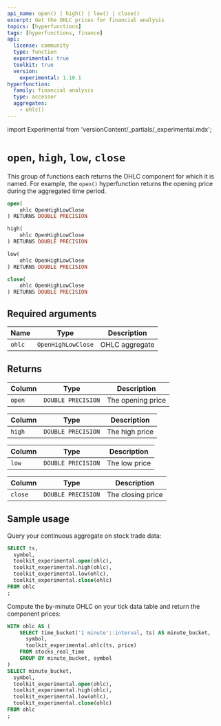 ```yaml
---
api_name: open() | high() | low() | close()
excerpt: Get the OHLC prices for financial analysis
topics: [hyperfunctions]
tags: [hyperfunctions, finance]
api:
  license: community
  type: function
  experimental: true
  toolkit: true
  version:
    experimental: 1.10.1
hyperfunction:
  family: financial analysis
  type: accessor
  aggregates:
    - ohlc()
---
```


import Experimental from 'versionContent/_partials/_experimental.mdx';

# `open`, `high`, `low`, `close` <tag type="toolkit" content="Toolkit" /><tag type="experimental-toolkit" content="Experimental" />

This group of functions each returns the OHLC component for which it is named.
For example, the `open()` hyperfunction returns the opening price during the
aggregated time period.

```sql
open(
    ohlc OpenHighLowClose
) RETURNS DOUBLE PRECISION
```

```sql
high(
    ohlc OpenHighLowClose
) RETURNS DOUBLE PRECISION
```

```sql
low(
    ohlc OpenHighLowClose
) RETURNS DOUBLE PRECISION
```

```sql
close(
    ohlc OpenHighLowClose
) RETURNS DOUBLE PRECISION
```

<Experimental />

## Required arguments

|Name|Type|Description|
|-|-|-|
|`ohlc`|`OpenHighLowClose`|OHLC aggregate|

## Returns

|Column|Type|Description|
|-|-|-|
|`open`|`DOUBLE PRECISION`|The opening price|

|Column|Type|Description|
|-|-|-|
|`high`|`DOUBLE PRECISION`|The high price|

|Column|Type|Description|
|-|-|-|
|`low`|`DOUBLE PRECISION`|The low price|

|Column|Type|Description|
|-|-|-|
|`close`|`DOUBLE PRECISION`|The closing price|

## Sample usage

Query your continuous aggregate on stock trade data:

```sql
SELECT ts,
  symbol,
  toolkit_experimental.open(ohlc),
  toolkit_experimental.high(ohlc),
  toolkit_experimental.low(ohlc),
  toolkit_experimental.close(ohlc)
FROM ohlc
;
 ```

Compute the by-minute OHLC on your tick data table and return the component prices:

```sql
WITH ohlc AS (
    SELECT time_bucket('1 minute'::interval, ts) AS minute_bucket,
      symbol,
      toolkit_experimental.ohlc(ts, price)
    FROM stocks_real_time
    GROUP BY minute_bucket, symbol
)
SELECT minute_bucket,
  symbol,
  toolkit_experimental.open(ohlc),
  toolkit_experimental.high(ohlc),
  toolkit_experimental.low(ohlc),
  toolkit_experimental.close(ohlc)
FROM ohlc
;
```

